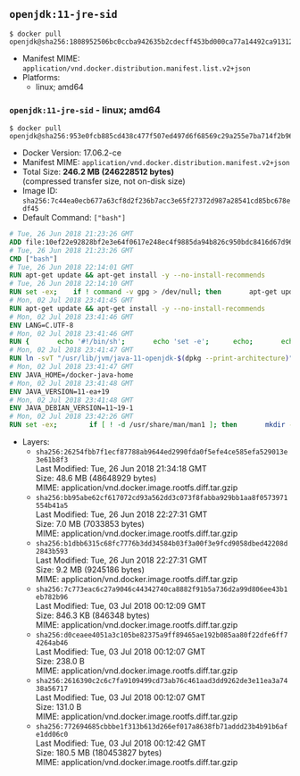 ## `openjdk:11-jre-sid`

```console
$ docker pull openjdk@sha256:1808952506bc0ccba942635b2cdecff453bd000ca77a14492ca91312aef7a78a
```

-	Manifest MIME: `application/vnd.docker.distribution.manifest.list.v2+json`
-	Platforms:
	-	linux; amd64

### `openjdk:11-jre-sid` - linux; amd64

```console
$ docker pull openjdk@sha256:953e0fcb885cd438c477f507ed497d6f68569c29a255e7ba714f2b966e969561
```

-	Docker Version: 17.06.2-ce
-	Manifest MIME: `application/vnd.docker.distribution.manifest.v2+json`
-	Total Size: **246.2 MB (246228512 bytes)**  
	(compressed transfer size, not on-disk size)
-	Image ID: `sha256:7c44ea0ecb677a63cf8d2f236b7acc3e65f27372d987a28541cd85bc678edf45`
-	Default Command: `["bash"]`

```dockerfile
# Tue, 26 Jun 2018 21:23:26 GMT
ADD file:10ef22e92828bf2e3e64f0617e248ec4f9885da94b826c950bdc8416d67d96cd in / 
# Tue, 26 Jun 2018 21:23:26 GMT
CMD ["bash"]
# Tue, 26 Jun 2018 22:14:01 GMT
RUN apt-get update && apt-get install -y --no-install-recommends 		ca-certificates 		curl 		netbase 		wget 	&& rm -rf /var/lib/apt/lists/*
# Tue, 26 Jun 2018 22:14:10 GMT
RUN set -ex; 	if ! command -v gpg > /dev/null; then 		apt-get update; 		apt-get install -y --no-install-recommends 			gnupg 			dirmngr 		; 		rm -rf /var/lib/apt/lists/*; 	fi
# Mon, 02 Jul 2018 23:41:45 GMT
RUN apt-get update && apt-get install -y --no-install-recommends 		bzip2 		unzip 		xz-utils 	&& rm -rf /var/lib/apt/lists/*
# Mon, 02 Jul 2018 23:41:46 GMT
ENV LANG=C.UTF-8
# Mon, 02 Jul 2018 23:41:46 GMT
RUN { 		echo '#!/bin/sh'; 		echo 'set -e'; 		echo; 		echo 'dirname "$(dirname "$(readlink -f "$(which javac || which java)")")"'; 	} > /usr/local/bin/docker-java-home 	&& chmod +x /usr/local/bin/docker-java-home
# Mon, 02 Jul 2018 23:41:47 GMT
RUN ln -svT "/usr/lib/jvm/java-11-openjdk-$(dpkg --print-architecture)" /docker-java-home
# Mon, 02 Jul 2018 23:41:47 GMT
ENV JAVA_HOME=/docker-java-home
# Mon, 02 Jul 2018 23:41:48 GMT
ENV JAVA_VERSION=11-ea+19
# Mon, 02 Jul 2018 23:41:48 GMT
ENV JAVA_DEBIAN_VERSION=11~19-1
# Mon, 02 Jul 2018 23:42:26 GMT
RUN set -ex; 		if [ ! -d /usr/share/man/man1 ]; then 		mkdir -p /usr/share/man/man1; 	fi; 		apt-get update; 	apt-get install -y --no-install-recommends 		openjdk-11-jre="$JAVA_DEBIAN_VERSION" 	; 	rm -rf /var/lib/apt/lists/*; 		[ "$(readlink -f "$JAVA_HOME")" = "$(docker-java-home)" ]; 		update-alternatives --get-selections | awk -v home="$(readlink -f "$JAVA_HOME")" 'index($3, home) == 1 { $2 = "manual"; print | "update-alternatives --set-selections" }'; 	update-alternatives --query java | grep -q 'Status: manual'
```

-	Layers:
	-	`sha256:26254fbb7f1ecf87788ab9644ed2990fda0f5efe4ce585efa529013e3e61b8f3`  
		Last Modified: Tue, 26 Jun 2018 21:34:18 GMT  
		Size: 48.6 MB (48648929 bytes)  
		MIME: application/vnd.docker.image.rootfs.diff.tar.gzip
	-	`sha256:bb95abe62cf617072cd93a562dd3c073f8fabba929bb1aa8f0573971554b41a5`  
		Last Modified: Tue, 26 Jun 2018 22:27:31 GMT  
		Size: 7.0 MB (7033853 bytes)  
		MIME: application/vnd.docker.image.rootfs.diff.tar.gzip
	-	`sha256:b1dbb6315c68fc7776b3dd34584b03f3a00f3e9fcd9058dbed42208d2843b593`  
		Last Modified: Tue, 26 Jun 2018 22:27:31 GMT  
		Size: 9.2 MB (9245186 bytes)  
		MIME: application/vnd.docker.image.rootfs.diff.tar.gzip
	-	`sha256:7c773eac6c27a9046c44342740ca8882f91b5a736d2a99d806ee43b1eb782b96`  
		Last Modified: Tue, 03 Jul 2018 00:12:09 GMT  
		Size: 846.3 KB (846348 bytes)  
		MIME: application/vnd.docker.image.rootfs.diff.tar.gzip
	-	`sha256:d0ceaee4051a3c105be82375a9ff89465ae192b085aa80f22dfe6ff74264ab46`  
		Last Modified: Tue, 03 Jul 2018 00:12:07 GMT  
		Size: 238.0 B  
		MIME: application/vnd.docker.image.rootfs.diff.tar.gzip
	-	`sha256:2616390c2c6c7fa9109499cd73ab76c461aad3dd9262de3e11ea3a7438a56717`  
		Last Modified: Tue, 03 Jul 2018 00:12:07 GMT  
		Size: 131.0 B  
		MIME: application/vnd.docker.image.rootfs.diff.tar.gzip
	-	`sha256:772694685cbbbe1f313b613d266ef017a8638fb71addd23b4b91b6afe1dd06c0`  
		Last Modified: Tue, 03 Jul 2018 00:12:42 GMT  
		Size: 180.5 MB (180453827 bytes)  
		MIME: application/vnd.docker.image.rootfs.diff.tar.gzip
